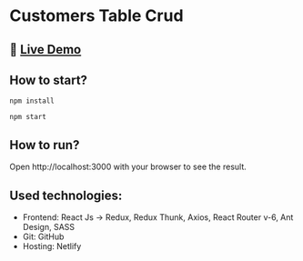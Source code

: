 # Customers Table Crud

## 🔗 [**Live Demo**](https://customers-table-af202.netlify.app/customers/)
## How to start?

```
npm install
```

```
npm start
```

## How to run?

Open http://localhost:3000 with your browser to see the result.

## Used technologies:

- Frontend: React Js -> Redux, Redux Thunk, Axios, React Router v-6, Ant Design, SASS
- Git: GitHub
- Hosting: Netlify
